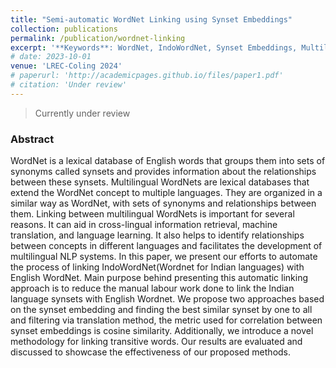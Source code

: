 ```yaml
---
title: "Semi-automatic WordNet Linking using Synset Embeddings"
collection: publications
permalink: /publication/wordnet-linking 
excerpt: '**Keywords**: WordNet, IndoWordNet, Synset Embeddings, Multilingual Semantics, Cosine Similarity'
# date: 2023-10-01
venue: 'LREC-Coling 2024'
# paperurl: 'http://academicpages.github.io/files/paper1.pdf'
# citation: 'Under review'
---
```


> Currently under review 

### Abstract

WordNet is a lexical database of English words that groups them into sets of synonyms called synsets and provides
information about the relationships between these synsets. Multilingual WordNets are lexical databases that
extend the WordNet concept to multiple languages. They are organized in a similar way as WordNet, with sets
of synonyms and relationships between them. Linking between multilingual WordNets is important for several
reasons. It can aid in cross-lingual information retrieval, machine translation, and language learning. It also helps
to identify relationships between concepts in different languages and facilitates the development of multilingual NLP
systems. In this paper, we present our efforts to automate the process of linking IndoWordNet(Wordnet for Indian
languages) with English WordNet. Main purpose behind presenting this automatic linking approach is to reduce the
manual labour work done to link the Indian language synsets with English Wordnet. We propose two approaches
based on the synset embedding and finding the best similar synset by one to all and filtering via translation method,
the metric used for correlation between synset embeddings is cosine similarity. Additionally, we introduce a novel
methodology for linking transitive words. Our results are evaluated and discussed to showcase the effectiveness of
our proposed methods.

<!-- [Download paper here](http://academicpages.github.io/files/paper1.pdf) -->

<!-- Recommended citation: Your Name, You. (2009). "Paper Title Number 1." <i>Journal 1</i>. 1(1). -->
